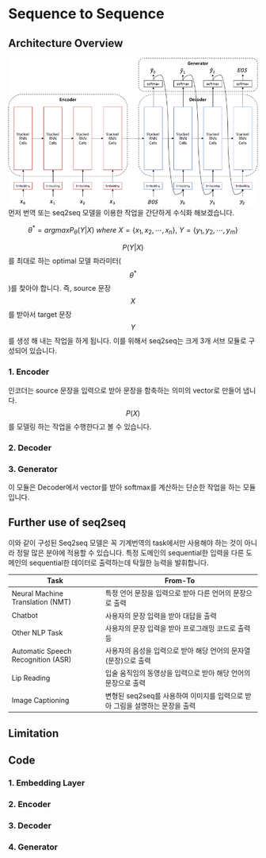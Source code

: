 # Sequence to Sequence

## Architecture Overview
![](/assets/seq2seq_architecture.png)
먼저 번역 또는 seq2seq 모델을 이용한 작업을 간단하게 수식화 해보겠습니다.

$$
\theta^*=argmaxP_\theta(Y|X)~where~X=\{x_1,x_2,\cdots,x_n\},~Y=\{y_1,y_2,\cdots,y_m\}
$$

$$ P(Y|X) $$를 최대로 하는 optimal 모델 파라미터($$ \theta^* $$)를 찾아야 합니다. 즉, source 문장 $$ X $$를 받아서 target 문장 $$ Y $$를 생성 해 내는 작업을 하게 됩니다. 이를 위해서 seq2seq는 크게 3개 서브 모듈로 구성되어 있습니다. 

### 1. Encoder
인코더는 source 문장을 입력으로 받아 문장을 함축하는 의미의 vector로 만들어 냅니다. $$ P(X) $$를 모델링 하는 작업을 수행한다고 볼 수 있습니다.

### 2. Decoder

### 3. Generator
이 모듈은 Decoder에서 vector를 받아 softmax를 계산하는 단순한 작업을 하는 모듈 입니다. 

## Further use of seq2seq
이와 같이 구성된 Seq2seq 모델은 꼭 기계번역의 task에서만 사용해야 하는 것이 아니라 정말 많은 분야에 적용할 수 있습니다. 특정 도메인의 sequential한 입력을 다른 도메인의 sequential한 데이터로 출력하는데 탁월한 능력을 발휘합니다.

|Task|From-To|
|-|-|
|Neural Machine Translation (NMT)|특정 언어 문장을 입력으로 받아 다른 언어의 문장으로 출력|
|Chatbot|사용자의 문장 입력을 받아 대답을 출력|
|Other NLP Task|사용자의 문장 입력을 받아 프로그래밍 코드로 출력 등|
|Automatic Speech Recognition (ASR)|사용자의 음성을 입력으로 받아 해당 언어의 문자열(문장)으로 출력|
|Lip Reading|입술 움직임의 동영상을 입력으로 받아 해당 언어의 문장으로 출력|
|Image Captioning|변형된 seq2seq를 사용하여 이미지를 입력으로 받아 그림을 설명하는 문장을 출력|

## Limitation

## Code

### 1. Embedding Layer

### 2. Encoder

### 3. Decoder

### 4. Generator


